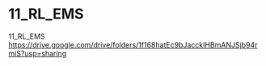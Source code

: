 # 11_RL_EMS
11_RL_EMS https://drive.google.com/drive/folders/1f168hatEc9bJacckIHBmANJSjb94rmiS?usp=sharing

